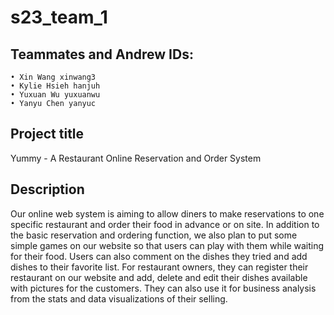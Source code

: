 # s23_team_1
## Teammates and Andrew IDs:
    • Xin Wang xinwang3
    • Kylie Hsieh hanjuh
    • Yuxuan Wu yuxuanwu
    • Yanyu Chen yanyuc

## Project title
Yummy - A Restaurant Online Reservation and Order System


## Description
Our online web system is aiming to allow diners to make reservations to one specific restaurant and order their food in advance or on site. In addition to the basic reservation and ordering function, we also plan to put some simple games on our website so that users can play with them while waiting for their food. Users can also comment on the dishes they tried and add dishes to their favorite list. For restaurant owners, they can register their restaurant on our website and add, delete and edit their dishes available with pictures for the customers. They can also use it for business analysis from the stats and data visualizations of their selling.
